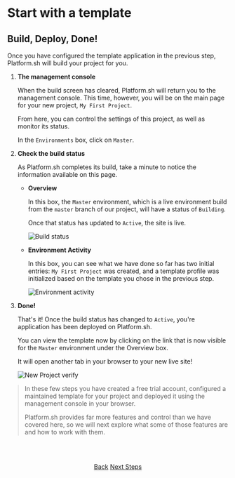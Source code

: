 # Start with a template

## Build, Deploy, Done!

Once you have configured the template application in the previous step, Platform.sh will build your project for you.

1. **The management console**

   When the build screen has cleared, Platform.sh will return you to the management console. This time, however, you will be on the main page for your new project, `My First Project`.
   
   From here, you can control the settings of this project, as well as monitor its status.
   
   In the `Environments` box, click on `Master`.
   
2. **Check the build status**

   As Platform.sh completes its build, take a minute to notice the information available on this page.
   
   * **Overview**
   
      In this box, the `Master` environment, which is a live environment build from the `master` branch of our project, will have a status of `Building`. 
      
      Once that status has updated to `Active`, the site is live.
      
      ![Build status](/images/getting-started/first-project/build-status.png)
      
   * **Environment Activity**
   
      In this box, you can see what we have done so far has two initial entries: `My First Project` was created, and a template profile was initialized based on the template you chose in the previous step.
      
      ![Environment activity](/images/getting-started/first-project/env-activity.png)
   
3. **Done!**

   That's it! Once the build status has changed to `Active`, you're application has been deployed on Platform.sh.
   
   You can view the template now by clicking on the link that is now visible for the `Master` environment under the Overview box. 
   
   It will open another tab in your browser to your new live site!
   
   ![New Project verify](/videos/new-project.gif)
   
   
> In these few steps you have created a free trial account, configured a maintained template for your project and deployed it using the management console in your browser. 
>
> Platform.sh provides far more features and control than we have covered here, so we will next explore what some of those features are and how to work with them.

<html>
<head>
<link rel="stylesheet" href="/styles/styles.css">
</head>
<body>

<br/><br/>

<center>

<a href="/gettingstarted/template/step-2.html" class="buttongen small">Back</a>
<a href="/gettingstarted/template/step-4.html" class="buttongen small">Next Steps</a>

</center>

<br/><br/>

</body>
</html>
